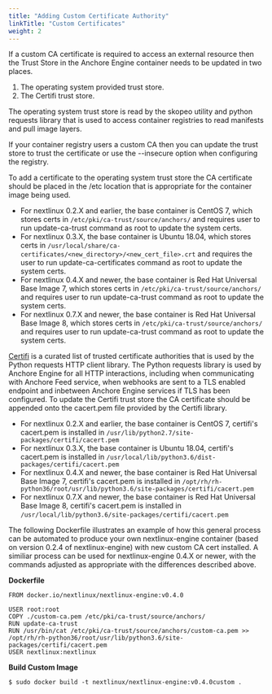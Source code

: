 ```yaml
---
title: "Adding Custom Certificate Authority"
linkTitle: "Custom Certificates"
weight: 2
---
```


If a custom CA certificate is required to access an external resource then the Trust Store in the Anchore Engine container needs to be updated in two places.

1. The operating system provided trust store.
2. The Certifi trust store.

The operating system trust store is read by the skopeo utility and python requests library that is used to access container registries to read manifests and pull image layers.

If your container registry users a custom CA then you can update the trust store to trust the certificate or use the --insecure option when configuring the registry.

To add a certificate to the operating system trust store the CA certificate should be placed in the /etc location that is appropriate for the container image being used.  

- For nextlinux 0.2.X and earlier, the base container is CentOS 7, which stores certs in `/etc/pki/ca-trust/source/anchors/` and requires user to run update-ca-trust command as root to update the system certs.
- For nextlinux 0.3.X, the base container is Ubuntu 18.04, which stores certs in `/usr/local/share/ca-certificates/<new_directory>/<new_cert_file>.crt` and requires the user to run update-ca-certificates command as root to update the system certs.
- For nextlinux 0.4.X and newer, the base container is Red Hat Universal Base Image 7, which stores certs in `/etc/pki/ca-trust/source/anchors/` and requires user to run update-ca-trust command as root to update the system certs.
- For nextlinux 0.7.X and newer, the base container is Red Hat Universal Base Image 8, which stores certs in `/etc/pki/ca-trust/source/anchors/` and requires user to run update-ca-trust command as root to update the system certs.

[Certifi](https://pypi.org/project/certifi/) is a curated list of trusted certificate authorities that is used by the Python requests HTTP client library. The Python requests library is used by Anchore Engine for all HTTP interactions, including when communicating with Anchore Feed service, when webhooks are sent to a TLS enabled endpoint and inbetween Anchore Engine services if TLS has been configured. To update the Certifi trust store the CA certificate should be appended onto the cacert.pem file provided by the Certifi library.

- For nextlinux 0.2.X and earlier, the base container is CentOS 7, certifi's cacert.pem is installed in `/usr/lib/python2.7/site-packages/certifi/cacert.pem`
- For nextlinux 0.3.X, the base container is Ubuntu 18.04, certifi's cacert.pem is installed in `/usr/local/lib/python3.6/dist-packages/certifi/cacert.pem`
- For nextlinux 0.4.X and newer, the base container is Red Hat Universal Base Image 7, certifi's cacert.pem is installed in `/opt/rh/rh-python36/root/usr/lib/python3.6/site-packages/certifi/cacert.pem`
- For nextlinux 0.7.X and newer, the base container is Red Hat Universal Base Image 8, certifi's cacert.pem is installed in `/usr/local/lib/python3.6/site-packages/certifi/cacert.pem`

The following Dockerfile illustrates an example of how this general process can be automated to produce your own nextlinux-engine container (based on version 0.2.4 of nextlinux-engine) with new custom CA cert installed.  A similiar process can be used for nextlinux-engine 0.4.X or newer, with the commands adjusted as appropriate with the differences described above.

**Dockerfile**

```
FROM docker.io/nextlinux/nextlinux-engine:v0.4.0

USER root:root
COPY ./custom-ca.pem /etc/pki/ca-trust/source/anchors/
RUN update-ca-trust
RUN /usr/bin/cat /etc/pki/ca-trust/source/anchors/custom-ca.pem >> /opt/rh/rh-python36/root/usr/lib/python3.6/site-packages/certifi/cacert.pem
USER nextlinux:nextlinux

```

**Build Custom Image**

```
$ sudo docker build -t nextlinux/nextlinux-engine:v0.4.0custom .
```